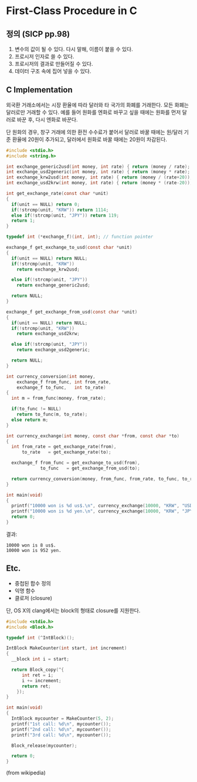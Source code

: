 # First-Class Procedure in C

## 정의 (SICP pp.98)

1. 변수의 값이 될 수 있다. 다시 말해, 이름이 붙을 수 있다.
2. 프로시저 인자로 쓸 수 있다.
3. 프로시저의 결과로 만들어질 수 있다.
4. 데이터 구조 속에 집어 넣을 수 있다.

## C Implementation

외국환 거래소에서는 시장 환율에 따라 달러와 타 국가의 화폐를 거래한다.
모든 화폐는 달러로만 거래할 수 있다.
예를 들어 원화를 엔화로 바꾸고 싶을 때에는 원화를 먼저 달러로 바꾼 후,
다시 엔화로 바꾼다.

단 원화의 경우, 창구 거래에 의한 환전 수수료가 붙어서
달러로 바꿀 때에는 원/달러 기준 환율에 20원이 추가되고,
달러에서 원화로 바꿀 때에는 20원이 차감된다.

```c
#include <stdio.h>
#include <string.h>

int exchange_generic2usd(int money, int rate) { return (money / rate); }
int exchange_usd2generic(int money, int rate) { return (money * rate); }
int exchange_krw2usd(int money, int rate) { return (money / (rate+20)); }
int exchange_usd2krw(int money, int rate) { return (money * (rate-20)); }

int get_exchange_rate(const char *unit)
{
  if(unit == NULL) return 0;
  if(!strcmp(unit, "KRW")) return 1114;
  else if(!strcmp(unit, "JPY")) return 119;
  return 1;
}

typedef int (*exchange_f)(int, int); // function pointer

exchange_f get_exchange_to_usd(const char *unit)
{
  if(unit == NULL) return NULL;
  if(!strcmp(unit, "KRW"))
    return exchange_krw2usd;

  else if(!strcmp(unit, "JPY"))
    return exchange_generic2usd;

  return NULL;
}

exchange_f get_exchange_from_usd(const char *unit)
{
  if(unit == NULL) return NULL;
  if(!strcmp(unit, "KRW"))
    return exchange_usd2krw;

  else if(!strcmp(unit, "JPY"))
    return exchange_usd2generic;

  return NULL;
}

int currency_conversion(int money,
    exchange_f from_func, int from_rate,
    exchange_f to_func,   int to_rate)
{
  int m = from_func(money, from_rate);

  if(to_func != NULL)
    return to_func(m, to_rate);
  else return m;
}

int currency_exchange(int money, const char *from, const char *to)
{
  int from_rate = get_exchange_rate(from),
      to_rate   = get_exchange_rate(to);

  exchange_f from_func = get_exchange_to_usd(from),
             to_func   = get_exchange_from_usd(to);

  return currency_conversion(money, from_func, from_rate, to_func, to_rate);
}

int main(void)
{
  printf("10000 won is %d us$.\n", currency_exchange(10000, "KRW", "USD"));
  printf("10000 won is %d yen.\n", currency_exchange(10000, "KRW", "JPY"));
  return 0;
}
```

결과:

```
10000 won is 8 us$.
10000 won is 952 yen.
```

## Etc.

- 중첩된 합수 정의
- 익명 함수
- 클로저 (closure)

단, OS X의 clang에서는 block의 형태로 closure를 지원한다.

```c
#include <stdio.h>
#include <Block.h>

typedef int (^IntBlock)();

IntBlock MakeCounter(int start, int increment)
{
  __block int i = start;

  return Block_copy(^{
      int ret = i;
      i += increment;
      return ret;
    });
}

int main(void)
{
  IntBlock mycounter = MakeCounter(5, 2);
  printf("1st call: %d\n", mycounter());
  printf("2nd call: %d\n", mycounter());
  printf("3rd call: %d\n", mycounter());

  Block_release(mycounter);

  return 0;
}
```
(from wikipedia)